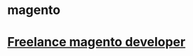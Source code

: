 magento
=======
# [Freelance magento developer](https://www.phpfreelanceprogrammer.com/magento-programmer.html)
